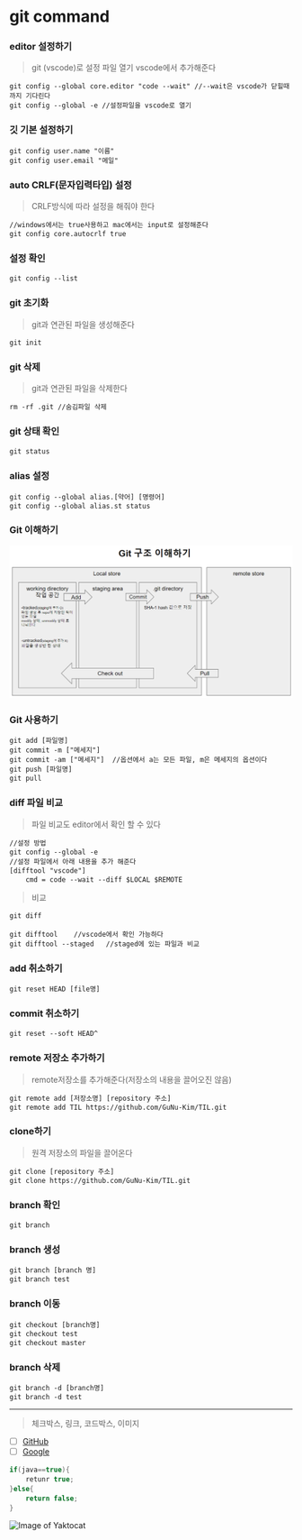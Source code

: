 # git command

### editor 설정하기
>git (vscode)로 설정 파일 열기 
>vscode에서 추가해준다
```
git config --global core.editor "code --wait" //--wait은 vscode가 닫힐때 까지 기다린다 
git config --global -e //설정파일을 vscode로 열기
```	

### 깃 기본 설정하기
```
git config user.name "이름"
git config user.email "메일"
```

### auto CRLF(문자입력타입) 설정
>CRLF방식에 따라 설정을 해줘야 한다
```
//windows에서는 true사용하고 mac에서는 input로 설정해준다
git config core.autocrlf true 
```

### 설정 확인
```
git config --list
```

### git 초기화
>git과 연관된 파일을 생성해준다
```
git init
```

### git 삭제 
>git과 연관된 파일을 삭제한다
```
rm -rf .git //숨김파일 삭제
```

### git 상태 확인

```
git status
```
### alias 설정
```
git config --global alias.[약어] [명령어]
git config --global alias.st status
```
  
### Git 이해하기
![Git 구조](./img/git_structure.png)
>

### Git 사용하기
```
git add [파일명]
git commit -m ["메세지"]
git commit -am ["메세지"]	//옵션에서 a는 모든 파일, m은 메세지의 옵션이다
git push [파일명]
git pull
```

### diff  파일 비교
> 파일 비교도 editor에서 확인 할 수 있다
```
//설정 방법
git config --global -e
//설정 파일에서 아래 내용을 추가 해준다
[difftool "vscode"]
	cmd = code --wait --diff $LOCAL $REMOTE
```
>비교
```
git diff

git difftool	//vscode에서 확인 가능하다
git difftool --staged 	//staged에 있는 파일과 비교
```

### add 취소하기
```
git reset HEAD [file명]
```
  
### commit 취소하기
```
git reset --soft HEAD^
```

### remote 저장소 추가하기
> remote저장소를 추가해준다(저장소의 내용을 끌어오진 않음)
```
git remote add [저장소명] [repository 주소]
git remote add TIL https://github.com/GuNu-Kim/TIL.git
```

### clone하기
>원격 저장소의 파일을 끌어온다 
```
git clone [repository 주소]
git clone https://github.com/GuNu-Kim/TIL.git
```

### branch 확인
```
git branch
```

### branch 생성
```
git branch [branch 명]
git branch test
```

### branch 이동
```
git checkout [branch명]
git checkout test
git checkout master
```

### branch 삭제
```
git branch -d [branch명]
git branch -d test
```
---

> 체크박스, 링크, 코드박스, 이미지
- [ ] [GitHub](http://github.com)
- [ ] [Google](http://google.com)

```java
if(java==true){
	retunr true;
}else{
	return false;
}
```
![Image of Yaktocat](https://octodex.github.com/images/yaktocat.png)